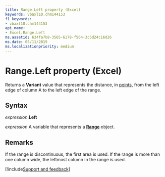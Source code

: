 ```yaml
---
title: Range.Left property (Excel)
keywords: vbaxl10.chm144153
f1_keywords:
- vbaxl10.chm144153
api_name:
- Excel.Range.Left
ms.assetid: 634fa7b8-3565-6178-f564-3c5d24c16d26
ms.date: 05/11/2019
ms.localizationpriority: medium
---
```



# Range.Left property (Excel)

Returns a **Variant** value that represents the distance, in [points](../language/glossary/vbe-glossary.md#point), from the left edge of column A to the left edge of the range.


## Syntax

_expression_.**Left**

_expression_ A variable that represents a **[Range](excel.range(object).md)** object.


## Remarks

If the range is discontinuous, the first area is used. If the range is more than one column wide, the leftmost column in the range is used.




[!include[Support and feedback](~/includes/feedback-boilerplate.md)]
